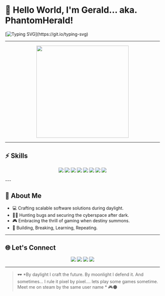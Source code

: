 <!--- 👋 Hi, I’m @PhantomHerald
- 👀 I’m interested in ...
- 🌱 I’m currently learning ...
- 💞️ I’m looking to collaborate on ...
- 📫 How to reach me ...
- 😄 Pronouns: ...
- ⚡ Fun fact: ...


PhantomHerald/PhantomHerald is a ✨ special ✨ repository because its `README.md` (this file) appears on your GitHub profile.
You can click the Preview link to take a look at your changes.
--->
# 👋 Hello World, I'm Gerald... aka. PhantomHerald!

[![Typing SVG](https://readme-typing-svg.herokuapp.com?font=Fira+Code&pause=100&vCenter=true&multiline=true&width=435&height=125&lines=Developer+by+dawn%2C+I+code+with+might%2C;Breaker+by+dusk%2C+a+phantom+of+night%2C;Gamer+in+soul%2C+forever+in+fight%2C;I+build%2C+I+breach%2C+I+game+till+light.)](https://git.io/typing-svg)


---

<p align="center">
  <img src="https://media.giphy.com/media/qgQUggAC3Pfv687qPC/giphy.gif" width="300">
</p>

---
## ⚡ Skills
<p align="center">
  <img src="https://img.shields.io/badge/HTML5-E34F26?style=for-the-badge&logo=html5&logoColor=white"/>
  <img src="https://img.shields.io/badge/CSS3-1572B6?style=for-the-badge&logo=css3&logoColor=white"/>
  <img src="https://img.shields.io/badge/JavaScript-F7DF1E?style=for-the-badge&logo=javascript&logoColor=black"/>
  <img src="https://img.shields.io/badge/React-61DAFB?style=for-the-badge&logo=react&logoColor=black"/>
  <img src="https://img.shields.io/badge/Python-3776AB?style=for-the-badge&logo=python&logoColor=white"/>
  <!---<img src="https://img.shields.io/badge/Node.js-339933?style=for-the-badge&logo=nodedotjs&logoColor=white"/>
  <img src="https://img.shields.io/badge/Java-007396?style=for-the-badge&logo=java&logoColor=white"/>
  <img src="https://img.shields.io/badge/MySQL-4479A1?style=for-the-badge&logo=mysql&logoColor=white"/>
  <img src="https://img.shields.io/badge/Flutter-02569B?style=for-the-badge&logo=flutter&logoColor=white"/>
  <img src="https://img.shields.io/badge/Express.js-000000?style=for-the-badge&logo=express&logoColor=white"/> -->
  <img src="https://img.shields.io/badge/Linux-FCC624?style=for-the-badge&logo=linux&logoColor=black"/>
  <img src="https://img.shields.io/badge/Figma-F24E1E?style=for-the-badge&logo=figma&logoColor=white"/>
  <img src="https://img.shields.io/badge/Git-F05032?style=for-the-badge&logo=git&logoColor=white"/>
</p>
---

## 🧠 About Me
- 💻 Crafting scalable software solutions during daylight.
- 🕵️‍♂️ Hunting bugs and securing the cyberspace after dark.
- 🎮 Embracing the thrill of gaming when destiny summons.
- 🚀 Building, Breaking, Learning, Repeating.
<!--- 🌌 Constantly leveling up in AI, Web3, and Cybersecurity.--->



---

<!---## 🚀 Featured Projects

| 🚀 Project | 🛠 Description | ⚙️ Stack |
|:---------|:--------------|:------|
| [CyberGuard 🔐](https://github.com/PhantomHerald/CyberGuard) | Open-source toolkit for ethical hacking & cybersecurity. | Python, Linux, Bash |
| [PhantomBot 🤖](https://github.com/PhantomHerald/PhantomBot) | Smart evolving chatbot powered by NLP. | Python, TensorFlow |
| [GamingHub 🎮](https://github.com/PhantomHerald/GamingHub) | Gamers unite - connect, chat, play. | Flutter, Firebase |
| [DevVault 📦](https://github.com/PhantomHerald/DevVault) | Secure vault for developers' API keys and secrets. | Node.js, MongoDB |



## 📊 GitHub Stats
<p align="center">
  <img src="https://github-readme-stats.vercel.app/api?username=PhantomHerald&theme=radical&show_icons=true&hide_border=true" width="48%"/>
  <img src="https://github-readme-streak-stats.herokuapp.com/?user=PhantomHerald&theme=radical&hide_border=true" width="48%"/>
</p>

---

## 📈 Most Used Languages
<p align="center">
  <img src="https://github-readme-stats.vercel.app/api/top-langs/?username=PhantomHerald&layout=compact&theme=radical&hide_border=true" width="48%"/>
</p>

---

## 🏆 GitHub Trophies
<p align="center">
  <img src="https://github-profile-trophy.vercel.app/?username=PhantomHerald&theme=radical&no-frame=true&row=1&margin-w=5" />
</p>

---

## 🐍 Contribution Graph Snake
<p align="center">
  <img src="https://raw.githubusercontent.com/PhantomHerald/PhantomHerald/output/github-contribution-grid-snake.svg" alt="snake animation" />
</p>--->



## 🌐 Let's Connect

<p align="center">
<a href="[https://www.linkedin.com/in/gerald-ankomah-a1a080309/] target="_blank"><img src="https://img.shields.io/badge/LinkedIn-Connect-blue?style=for-the-badge&logo=linkedin"/></a>
<a href="mailto:ankomahgerald@gmail.com" target="_blank"><img src="https://img.shields.io/badge/Gmail-Email-red?style=for-the-badge&logo=gmail"/></a>
<a href="https://twitter.com" target="_blank"><img src="https://img.shields.io/badge/Twitter-Follow-blue?style=for-the-badge&logo=twitter"/></a>
<a href="https://instagram.com/" target="_blank"><img src="https://img.shields.io/badge/Instagram-Follow-E4405F?style=for-the-badge&logo=instagram"/></a>
</p>

---

> 🕶️ *By daylight I craft the future. By moonlight I defend it. And sometimes... I rule it pixel by pixel....
> lets play some games sometime. Meet me on steam by the same user name * 🎮🌑

